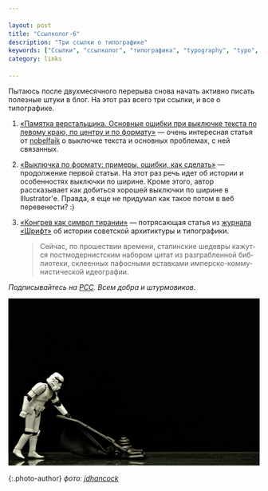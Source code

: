 ```yaml
---

layout: post
title: "Ссылколог-6"
description: "Три ссылки о типографике"
keywords: ["Ссылки", "ссылколог", "типографика", "typography", "typo", "дизайн", "design"]
category: links

---
```



Пытаюсь после двухмесячного перерыва снова начать активно писать полезные штуки
в блог. На этот раз всего три ссылки, и все о типографике.

1. [«Памятка верстальщика. Основные ошибки при выключке текста по левому краю, по центру и по формату»][1] —
   очень интересная статья от [nobelfaik][2] о выключке текста и основных
   проблемах, с ней связанных.
2. [«Выключка по формату: примеры, ошибки, как сделать»][3] — продолжение первой
   статьи. На этот раз речь идет об истории и особенностях выключки по ширине.
   Кроме этого, автор рассказывает как добиться хорошей выключки по ширине
   в Illustrator'е. Правда, я еще не придумал как такое потом в веб перевенести? :)
3. [«Конгрев как символ тирании»][4] — потрясающая статья из [журнала «Шрифт»][5]
   об истории советской архитиктуры и типографики.

   > Сей­час, по про­ше­ствии вре­ме­ни, ста­лин­ские ше­дев­ры ка­жут­ся пост­мо­дер­нист­ским
   > на­бо­ром ци­тат из раз­граб­лен­ной биб­лио­те­ки, скле­ен­ных па­фос­ны­ми встав­ка­ми
   > им­пер­ско-ком­му­ни­сти­че­ской идео­гра­фии.

_Подписывайтесь на [РСС](http://feeds.feedburner.com/anton-shuvalov/FJHar).
Всем добра и штурмовиков_.

![](/assets/articles-assets/footer/trooper-6.jpg)

{:.photo-author}
_фото: [jdhancock](https://www.flickr.com/photos/jdhancock/)_


[1]: http://nobelfaik.livejournal.com/64974.html
[2]: http://nobelfaik.livejournal.com/
[3]: http://nobelfaik.livejournal.com/65903.html
[4]: http://typejournal.ru/articles/ZIM-Review
[5]: http://typejournal.ru/
[6]: https://www.rosettatype.com/Neacademia
